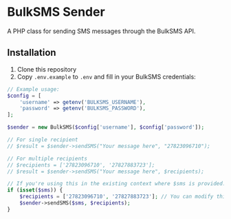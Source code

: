 # BulkSMS Sender

A PHP class for sending SMS messages through the BulkSMS API.

## Installation

1. Clone this repository
2. Copy `.env.example` to `.env` and fill in your BulkSMS credentials:

```php
// Example usage:
$config = [
    'username' => getenv('BULKSMS_USERNAME'),
    'password' => getenv('BULKSMS_PASSWORD'),
];

$sender = new BulkSMS($config['username'], $config['password']);

// For single recipient
// $result = $sender->sendSMS("Your message here", "27823096710");

// For multiple recipients
// $recipients = ['27823096710', '27827883723'];
// $result = $sender->sendSMS("Your message here", $recipients);

// If you're using this in the existing context where $sms is provided:
if (isset($sms)) {
    $recipients = ['27823096710', '27827883723']; // You can modify this array as needed
    $sender->sendSMS($sms, $recipients);
}
```